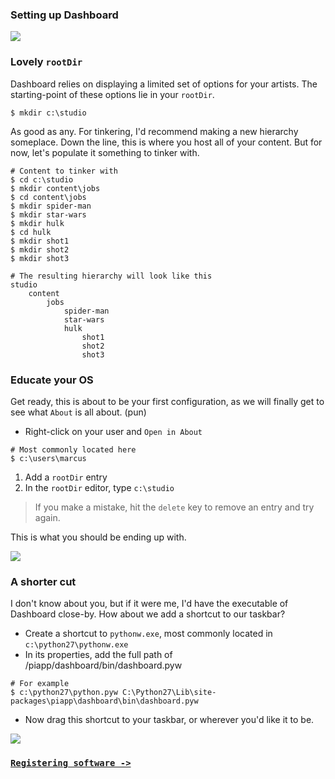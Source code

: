 ### Setting up Dashboard

![](https://dl.dropbox.com/s/lhz9qa3qlmmheue/videoplaceholder.png)

### Lovely `rootDir`

Dashboard relies on displaying a limited set of options for your artists. The starting-point of these options lie in your `rootDir`.

```
$ mkdir c:\studio
```

As good as any. For tinkering, I'd recommend making a new hierarchy someplace. Down the line, this is where you host all of your content. But for now, let's populate it something to tinker with.

```
# Content to tinker with
$ cd c:\studio
$ mkdir content\jobs
$ cd content\jobs
$ mkdir spider-man
$ mkdir star-wars
$ mkdir hulk
$ cd hulk
$ mkdir shot1
$ mkdir shot2
$ mkdir shot3

# The resulting hierarchy will look like this
studio
	content
		jobs
			spider-man
			star-wars
			hulk
				shot1
				shot2
				shot3
```

### Educate your OS

Get ready, this is about to be your first configuration, as we will finally get to see what `About` is all about. (pun)

* Right-click on your user and `Open in About`

```
# Most commonly located here
$ c:\users\marcus
```

1. Add a `rootDir` entry
2. In the `rootDir` editor, type `c:\studio`

> If you make a mistake, hit the `delete` key to remove an entry and try again.

This is what you should be ending up with.

![](https://dl.dropbox.com/s/qxutdk19croorax/rootDir.png)

### A shorter cut

I don't know about you, but if it were me, I'd have the executable of Dashboard close-by. How about we add a shortcut to our taskbar?

* Create a shortcut to `pythonw.exe`, most commonly located in `c:\python27\pythonw.exe`
* In its properties, add the full path of /piapp/dashboard/bin/dashboard.pyw

```
# For example
$ c:\python27\python.pyw C:\Python27\Lib\site-packages\piapp\dashboard\bin\dashboard.pyw
```

* Now drag this shortcut to your taskbar, or wherever you'd like it to be.

![](https://dl.dropbox.com/s/6foo41ebzkwvum9/adding-to-taskbar.png)

### [`Registering software ->`](../registering-software)

[metadata-pipi]: https://dl.dropbox.com/s/v3vc7a8p6mi2euu/metadata-pipi.png
[metadata-rootdir]: https://dl.dropbox.com/s/kde00zqccwfj15a/metadata-rootdir.png
[metadata-studio]: https://dl.dropbox.com/s/yief4pt7fiw42f3/metadata-studio.png
[PATH]: ../../installation/adding-to-path